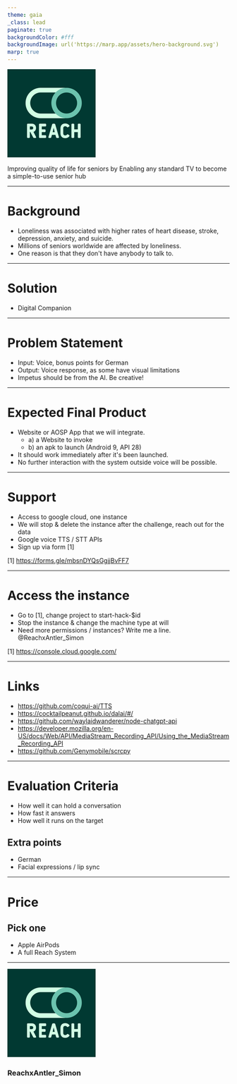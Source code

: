 ```yaml
---
theme: gaia
_class: lead
paginate: true
backgroundColor: #fff
backgroundImage: url('https://marp.app/assets/hero-background.svg')
marp: true
---
```


![Logo](images/reach_logo.png)

Improving quality of life for seniors by Enabling any standard TV to become a simple-to-use senior hub

<!-- link to video -->

---

# Background

- Loneliness was associated with higher rates of heart disease, stroke, depression, anxiety, and suicide.
- Millions of seniors worldwide are affected by loneliness.
- One reason is that they don't have anybody to talk to.

---

# Solution

- Digital Companion

---

# Problem Statement

- Input: Voice, bonus points for German
- Output: Voice response, as some have visual limitations
- Impetus should be from the AI. Be creative!

---

# Expected Final Product

- Website or AOSP App that we will integrate.
  - a) a Website to invoke
  - b) an apk to launch (Android 9, API 28)
- It should work immediately after it's been launched.
- No further interaction with the system outside voice will be possible.

---

# Support

- Access to google cloud, one instance
- We will stop & delete the instance after the challenge, reach out for the data
- Google voice TTS / STT APIs
- Sign up via form [1]

[1] https://forms.gle/mbsnDYQsGgjjBvFF7

---

# Access the instance

- Go to [1], change project to start-hack-$id
- Stop the instance & change the machine type at will
- Need more permissions / instances? Write me a line. @ReachxAntler_Simon

[1] https://console.cloud.google.com/

---

# Links

- https://github.com/coqui-ai/TTS
- https://cocktailpeanut.github.io/dalai/#/
- https://github.com/waylaidwanderer/node-chatgpt-api
- https://developer.mozilla.org/en-US/docs/Web/API/MediaStream_Recording_API/Using_the_MediaStream_Recording_API
- https://github.com/Genymobile/scrcpy

---

# Evaluation Criteria

- How well it can hold a conversation
- How fast it answers
- How well it runs on the target

## Extra points

- German
- Facial expressions / lip sync

---

# Price

## Pick one
- Apple AirPods
- A full Reach System

---

<!-- _class: lead -->

![Logo](images/reach_logo.png)

### ReachxAntler_Simon

